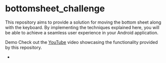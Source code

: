 # bottomsheet_challenge

This repository aims to provide a solution for moving the bottom sheet along with the keyboard. By implementing the techniques explained here, you will be able to achieve a seamless user experience in your Android application.

Demo
Check out the [YouTube]([https://docs.flutter.dev/get-started/codelab](https://www.youtube.com/watch?v=lxAirq_-v_4&lc=UgzoilesvfzwCPAqKrZ4AaABAg.9rz_1SUfpq_9s-Pu3BLVqO)https://www.youtube.com/watch?v=lxAirq_-v_4&lc=UgzoilesvfzwCPAqKrZ4AaABAg.9rz_1SUfpq_9s-Pu3BLVqO)  video showcasing the functionality provided by this repository.

- 
